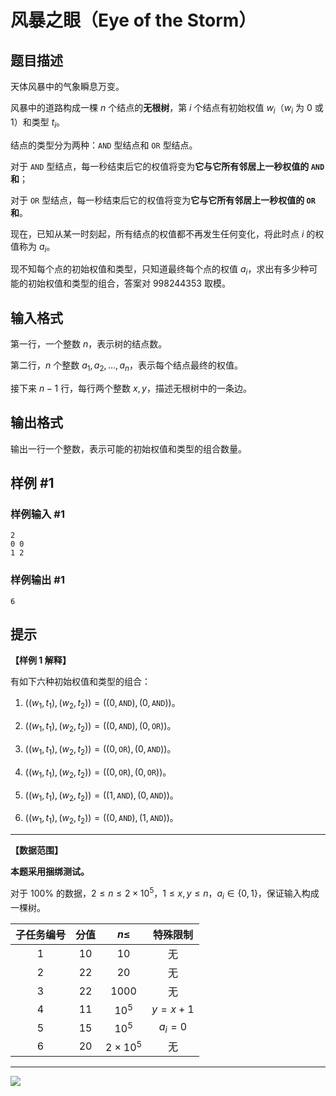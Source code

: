 # 风暴之眼（Eye of the Storm）

## 题目描述

天体风暴中的气象瞬息万变。

风暴中的道路构成一棵 $n$ 个结点的**无根树**，第 $i$ 个结点有初始权值 $w_i$（$w_i$ 为 $0$ 或 $1$）和类型 $t_i$。

结点的类型分为两种：$\texttt{AND}$ 型结点和 $\texttt{OR}$ 型结点。

对于 $\texttt{AND}$ 型结点，每一秒结束后它的权值将变为**它与它所有邻居上一秒权值的 $\texttt{AND}$ 和**；

对于 $\texttt{OR}$ 型结点，每一秒结束后它的权值将变为**它与它所有邻居上一秒权值的 $\texttt{OR}$ 和**。

现在，已知从某一时刻起，所有结点的权值都不再发生任何变化，将此时点 $i$ 的权值称为 $a_i$。

现不知每个点的初始权值和类型，只知道最终每个点的权值 $a_i$，求出有多少种可能的初始权值和类型的组合，答案对 $998244353$ 取模。

## 输入格式

第一行，一个整数 $n$，表示树的结点数。

第二行，$n$ 个整数 $a_1, a_2, \ldots , a_n$，表示每个结点最终的权值。

接下来 $n-1$ 行，每行两个整数 $x,y$，描述无根树中的一条边。

## 输出格式

输出一行一个整数，表示可能的初始权值和类型的组合数量。

## 样例 #1

### 样例输入 #1
```
2
0 0
1 2
```

### 样例输出 #1

```
6
```

## 提示

**【样例 1 解释】**

有如下六种初始权值和类型的组合：

1. $((w_1, t_1), (w_2, t_2)) = ((0, \texttt{AND}), (0, \texttt{AND}))$。

2. $((w_1, t_1), (w_2, t_2)) = ((0, \texttt{AND}), (0, \texttt{OR}))$。

3. $((w_1, t_1), (w_2, t_2)) = ((0, \texttt{OR}), (0, \texttt{AND}))$。

4. $((w_1, t_1), (w_2, t_2)) = ((0, \texttt{OR}), (0, \texttt{OR}))$。

5. $((w_1, t_1), (w_2, t_2)) = ((1, \texttt{AND}), (0, \texttt{AND}))$。

6. $((w_1, t_1), (w_2, t_2)) = ((0, \texttt{AND}), (1, \texttt{AND}))$。

---

**【数据范围】**

**本题采用捆绑测试。**

对于 $100 \%$ 的数据，$2 \le n \le 2 \times {10}^5$，$1 \le x, y \le n$，$a_i \in \{ 0, 1 \}$，保证输入构成一棵树。

| 子任务编号 | 分值 | $n\leq$ | 特殊限制 |
|:-:|:-:|:-:|:-:|
| $1$ | $10$ | $10$ | 无 |
| $2$ | $22$ | $20$ | 无 |
| $3$ | $22$ | $1000$ | 无 |
| $4$ | $11$ | ${10}^5$ | $y=x+1$ |
| $5$ | $15$ | ${10}^5$ | $a_i=0$ |
| $6$ | $20$ | $2 \times {10}^5$ | 无 |

---

![](https://cdn.luogu.com.cn/upload/image_hosting/j4citkld.png)

